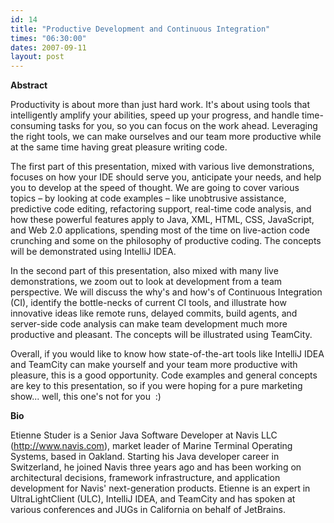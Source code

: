 ```yaml
---
id: 14
title: "Productive Development and Continuous Integration"
times: "06:30:00"
dates: 2007-09-11
layout: post
---
```

 **Abstract**

Productivity is about more than just hard work. It's about using tools that intelligently amplify your abilities, speed up your progress, and handle time-consuming tasks for you, so you can focus on the work ahead. Leveraging the right tools, we can make ourselves and our team more productive while at the same time having great pleasure writing code.  
  
The first part of this presentation, mixed with various live demonstrations, focuses on how your IDE should serve you, anticipate your needs, and help you to develop at the speed of thought. We are going to cover various topics – by looking at code examples – like unobtrusive assistance, predictive code editing, refactoring support, real-time code analysis, and how these powerful features apply to Java, XML, HTML, CSS, JavaScript, and Web 2.0 applications, spending most of the time on live-action code crunching and some on the philosophy of productive coding. The concepts will be demonstrated using IntelliJ IDEA.  
  
In the second part of this presentation, also mixed with many live demonstrations, we zoom out to look at development from a team perspective. We will discuss the why's and how's of Continuous Integration (CI), identify the bottle-necks of current CI tools, and illustrate how innovative ideas like remote runs, delayed commits, build agents, and server-side code analysis can make team development much more productive and pleasant. The concepts will be illustrated using TeamCity.  
  
Overall, if you would like to know how state-of-the-art tools like IntelliJ IDEA and TeamCity can make yourself and your team more productive with pleasure, this is a good opportunity. Code examples and general concepts are key to this presentation, so if you were hoping for a pure marketing show... well, this one's not for you&nbsp; :)

**Bio**  
  
Etienne Studer is a Senior Java Software Developer at Navis LLC (http://www.navis.com), market leader of Marine Terminal Operating Systems, based in Oakland. Starting his Java developer career in Switzerland, he joined Navis three years ago and has been working on architectural decisions, framework infrastructure, and application development for Navis' next-generation products. Etienne is an expert in UltraLightClient (ULC), IntelliJ IDEA, and TeamCity and has spoken at various conferences and JUGs in California on behalf of JetBrains.

